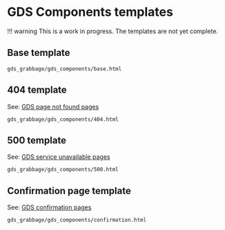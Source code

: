 # GDS Components templates

!!! warning
    This is a work in progress. The templates are not yet complete.

## Base template

`gds_grabbage/gds_components/base.html`

## 404 template

See: [GDS page not found pages](https://design-system.service.gov.uk/patterns/page-not-found-pages/)

`gds_grabbage/gds_components/404.html`

## 500 template

See: [GDS service unavailable pages](https://design-system.service.gov.uk/patterns/service-unavailable-pages/)

`gds_grabbage/gds_components/500.html`

## Confirmation page template

See: [GDS confirmation pages](https://design-system.service.gov.uk/patterns/confirmation-pages/)

`gds_grabbage/gds_components/confirmation.html`
